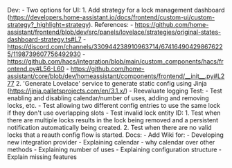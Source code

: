 Dev:
    - Two options for UI:
        1. Add strategy for a lock management dashboard (https://developers.home-assistant.io/docs/frontend/custom-ui/custom-strategy?_highlight=strategy). References:
            - https://github.com/home-assistant/frontend/blob/dev/src/panels/lovelace/strategies/original-states-dashboard-strategy.ts#L7
            - https://discord.com/channels/330944238910963714/674164904298676225/1198739607756492930
            - https://github.com/hacs/integration/blob/main/custom_components/hacs/frontend.py#L56-L60
            - https://github.com/home-assistant/core/blob/dev/homeassistant/components/frontend/__init__.py#L277
        2. 'Generate Lovelace' service to generate static config using Jinja (https://jinja.palletsprojects.com/en/3.1.x/)
    - Reevaluate logging
Test:
    - Test enabling and disabling calendar/number of uses, adding and removing locks, etc.
    - Test allowing two different config entries to use the same lock if they don't use overlapping slots
    - Test invalid lock entity ID:
        1. Test when there are multiple locks results in the lock being removed and a persistent notification automatically being created.
        2. Test when there are no valid locks that a reauth config flow is started.
Docs:
    - Add Wiki for:
      - Developing new integration provider
      - Explaining calendar
        - why calendar over other methods
      - Explaining number of uses
      - Explaining configuration structure
      - Explain missing features
